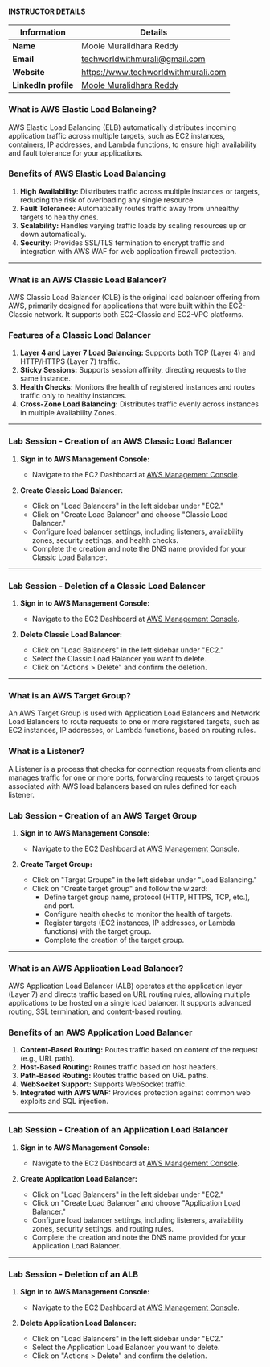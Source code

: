 #### INSTRUCTOR DETAILS

|  Information             | Details                                                                      |
|----------------------    |------------------------------------------------------------------------------|
| **Name**                 | Moole Muralidhara Reddy                                                      |
| **Email**                | techworldwithmurali@gmail.com                                                |
| **Website**              | https://www.techworldwithmurali.com               |
| **LinkedIn profile**     | [Moole Muralidhara Reddy](https://www.linkedin.com/in/moole-muralidhara-reddy) |

### What is AWS Elastic Load Balancing?

AWS Elastic Load Balancing (ELB) automatically distributes incoming application traffic across multiple targets, such as EC2 instances, containers, IP addresses, and Lambda functions, to ensure high availability and fault tolerance for your applications.

### Benefits of AWS Elastic Load Balancing

1. **High Availability:** Distributes traffic across multiple instances or targets, reducing the risk of overloading any single resource.
2. **Fault Tolerance:** Automatically routes traffic away from unhealthy targets to healthy ones.
3. **Scalability:** Handles varying traffic loads by scaling resources up or down automatically.
4. **Security:** Provides SSL/TLS termination to encrypt traffic and integration with AWS WAF for web application firewall protection.
----
### What is an AWS Classic Load Balancer?

AWS Classic Load Balancer (CLB) is the original load balancer offering from AWS, primarily designed for applications that were built within the EC2-Classic network. It supports both EC2-Classic and EC2-VPC platforms.

### Features of a Classic Load Balancer

1. **Layer 4 and Layer 7 Load Balancing:** Supports both TCP (Layer 4) and HTTP/HTTPS (Layer 7) traffic.
2. **Sticky Sessions:** Supports session affinity, directing requests to the same instance.
3. **Health Checks:** Monitors the health of registered instances and routes traffic only to healthy instances.
4. **Cross-Zone Load Balancing:** Distributes traffic evenly across instances in multiple Availability Zones.
----
### Lab Session - Creation of an AWS Classic Load Balancer

1. **Sign in to AWS Management Console:**
   - Navigate to the EC2 Dashboard at [AWS Management Console](https://console.aws.amazon.com/ec2/).

2. **Create Classic Load Balancer:**
   - Click on "Load Balancers" in the left sidebar under "EC2."
   - Click on "Create Load Balancer" and choose "Classic Load Balancer."
   - Configure load balancer settings, including listeners, availability zones, security settings, and health checks.
   - Complete the creation and note the DNS name provided for your Classic Load Balancer.
----
### Lab Session - Deletion of a Classic Load Balancer

1. **Sign in to AWS Management Console:**
   - Navigate to the EC2 Dashboard at [AWS Management Console](https://console.aws.amazon.com/ec2/).

2. **Delete Classic Load Balancer:**
   - Click on "Load Balancers" in the left sidebar under "EC2."
   - Select the Classic Load Balancer you want to delete.
   - Click on "Actions > Delete" and confirm the deletion.
----
### What is an AWS Target Group?

An AWS Target Group is used with Application Load Balancers and Network Load Balancers to route requests to one or more registered targets, such as EC2 instances, IP addresses, or Lambda functions, based on routing rules.

### What is a Listener?

A Listener is a process that checks for connection requests from clients and manages traffic for one or more ports, forwarding requests to target groups associated with AWS load balancers based on rules defined for each listener.

### Lab Session - Creation of an AWS Target Group

1. **Sign in to AWS Management Console:**
   - Navigate to the EC2 Dashboard at [AWS Management Console](https://console.aws.amazon.com/ec2/).

2. **Create Target Group:**
   - Click on "Target Groups" in the left sidebar under "Load Balancing."
   - Click on "Create target group" and follow the wizard:
     - Define target group name, protocol (HTTP, HTTPS, TCP, etc.), and port.
     - Configure health checks to monitor the health of targets.
     - Register targets (EC2 instances, IP addresses, or Lambda functions) with the target group.
     - Complete the creation of the target group.
----
### What is an AWS Application Load Balancer?

AWS Application Load Balancer (ALB) operates at the application layer (Layer 7) and directs traffic based on URL routing rules, allowing multiple applications to be hosted on a single load balancer. It supports advanced routing, SSL termination, and content-based routing.

### Benefits of an AWS Application Load Balancer

1. **Content-Based Routing:** Routes traffic based on content of the request (e.g., URL path).
2. **Host-Based Routing:** Routes traffic based on host headers.
3. **Path-Based Routing:** Routes traffic based on URL paths.
4. **WebSocket Support:** Supports WebSocket traffic.
5. **Integrated with AWS WAF:** Provides protection against common web exploits and SQL injection.
----
### Lab Session - Creation of an Application Load Balancer

1. **Sign in to AWS Management Console:**
   - Navigate to the EC2 Dashboard at [AWS Management Console](https://console.aws.amazon.com/ec2/).

2. **Create Application Load Balancer:**
   - Click on "Load Balancers" in the left sidebar under "EC2."
   - Click on "Create Load Balancer" and choose "Application Load Balancer."
   - Configure load balancer settings, including listeners, availability zones, security settings, and routing rules.
   - Complete the creation and note the DNS name provided for your Application Load Balancer.
----
### Lab Session - Deletion of an ALB

1. **Sign in to AWS Management Console:**
   - Navigate to the EC2 Dashboard at [AWS Management Console](https://console.aws.amazon.com/ec2/).

2. **Delete Application Load Balancer:**
   - Click on "Load Balancers" in the left sidebar under "EC2."
   - Select the Application Load Balancer you want to delete.
   - Click on "Actions > Delete" and confirm the deletion.

